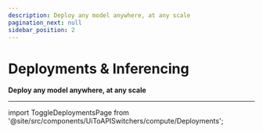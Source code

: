 ```yaml
---
description: Deploy any model anywhere, at any scale
pagination_next: null
sidebar_position: 2
---
```


# Deployments & Inferencing

**Deploy any model anywhere, at any scale**
<hr />

import ToggleDeploymentsPage from '@site/src/components/UiToAPISwitchers/compute/Deployments';

<ToggleDeploymentsPage />



